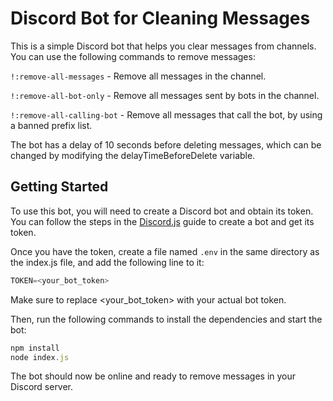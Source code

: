 # Discord Bot for Cleaning Messages
This is a simple Discord bot that helps you clear messages from channels. You can use the following commands to remove messages:

`!:remove-all-messages` - Remove all messages in the channel.

`!:remove-all-bot-only` - Remove all messages sent by bots in the channel.

`!:remove-all-calling-bot` - Remove all messages that call the bot, by using a banned prefix list.

The bot has a delay of 10 seconds before deleting messages, which can be changed by modifying the delayTimeBeforeDelete variable.

## Getting Started
To use this bot, you will need to create a Discord bot and obtain its token. You can follow the steps in the [Discord.js](https://discordjs.guide/preparations/setting-up-a-bot-application.html#creating-your-bot) guide to create a bot and get its token.

Once you have the token, create a file named `.env` in the same directory as the index.js file, and add the following line to it:

```js
TOKEN=<your_bot_token>
```

Make sure to replace <your_bot_token> with your actual bot token.

Then, run the following commands to install the dependencies and start the bot:

```js
npm install
node index.js
```

The bot should now be online and ready to remove messages in your Discord server.